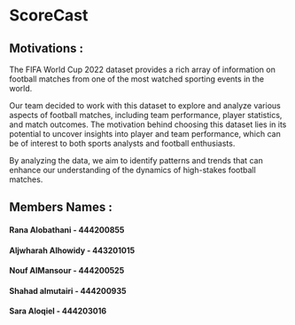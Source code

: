 # ScoreCast

## Motivations :
The FIFA World Cup 2022 dataset provides a rich array of information on football matches from one of the most watched sporting events in the world. 

Our team decided to work with this dataset to explore and analyze various aspects of football matches, including team performance, player statistics, and match outcomes. 
The motivation behind choosing this dataset lies in its potential to uncover insights into player and team performance, which can be of interest to both sports analysts and football enthusiasts. 

By analyzing the data, we aim to identify patterns and trends that can enhance our understanding of the dynamics of high-stakes football matches.



## Members Names :
#### Rana Alobathani - 444200855
#### Aljwharah Alhowidy - 443201015
#### Nouf AlMansour - 444200525
#### Shahad almutairi - 444200935
#### Sara Aloqiel  - 444203016


